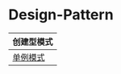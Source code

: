 # Design-Pattern
|创建型模式|
|-|
|[单例模式](https://github.com/fsolas/Design-Pattern/blob/main/%E5%8D%95%E4%BE%8B%E6%A8%A1%E5%BC%8F.md)|
